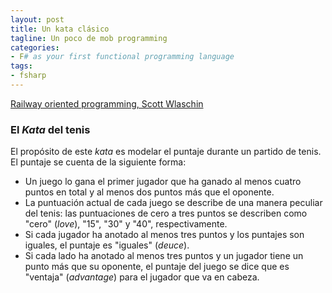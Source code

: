 ```yaml
---
layout: post
title: Un kata clásico
tagline: Un poco de mob programming 
categories: 
- F# as your first functional programming language
tags:
- fsharp
---
```


[Railway oriented programming, Scott Wlaschin](https://www.youtube.com/watch?v=fYo3LN9Vf_M&ab_channel=TechTrain)

### El _Kata_ del tenis

El propósito de este _kata_ es modelar el puntaje durante un partido de tenis. El puntaje se cuenta de la siguiente 
forma:

- Un juego lo gana el primer jugador que ha ganado al menos cuatro puntos en total y al menos dos puntos más que el oponente.
- La puntuación actual de cada juego se describe de una manera peculiar del tenis: las puntuaciones de cero a tres puntos se describen como "cero" (_love_), "15", "30" y "40", respectivamente.
- Si cada jugador ha anotado al menos tres puntos y los puntajes son iguales, el puntaje es "iguales" (_deuce_).
- Si cada lado ha anotado al menos tres puntos y un jugador tiene un punto más que su oponente, el puntaje del juego se dice que es "ventaja" (_advantage_) para el jugador que va en cabeza.


